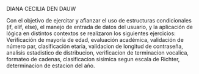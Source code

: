 DIANA CECILIA DEN DAUW
 
 Con el objetivo de ejercitar y afianzar el uso de estructuras condicionales (if, elif, else), el manejo de entrada de datos del usuario, y la aplicación de lógica en distintos contextos se realizaron los siguientes ejercicios:
  Verificación de mayoría de edad, evaluación académica, validación de número par, clasificación etaria, validacion de longitud de contraseña, analisis estadistico de distribucion, verificacion de terminacion vocalica, formateo de cadenas, clasificacion sisimica segun escala de Richter, determinacion de estacion del año.

